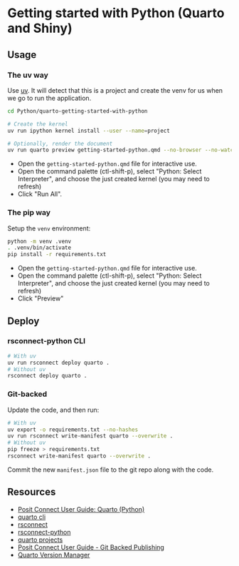 # Getting started with Python (Quarto and Shiny)

## Usage

### The uv way

Use [uv](https://github.com/astral-sh/uv). It will detect that this is a project and create the venv for us when we go to run the application. 

```bash
cd Python/quarto-getting-started-with-python

# Create the kernel
uv run ipython kernel install --user --name=project

# Optionally, render the document
uv run quarto preview getting-started-python.qmd --no-browser --no-watch-inputs
```

- Open the `getting-started-python.qmd` file for interactive use.
- Open the command palette (ctl-shift-p), select "Python: Select Interpreter", and choose the just created kernel (you may need to refresh)
- Click "Run All". 


### The pip way

Setup the `venv` environment:

```bash
python -m venv .venv
. .venv/bin/activate
pip install -r requirements.txt
```

- Open the `getting-started-python.qmd` file for interactive use.
- Open the command palette (ctl-shift-p), select "Python: Select Interpreter", and choose the just created kernel (you may need to refresh)
- Click "Preview"

## Deploy

### rsconnect-python CLI

```bash
# With uv
uv run rsconnect deploy quarto .
# Without uv
rsconnect deploy quarto .
```

### Git-backed

Update the code, and then run:

```bash
# With uv
uv export -o requirements.txt --no-hashes
uv run rsconnect write-manifest quarto --overwrite .
# Without uv
pip freeze > requirements.txt 
rsconnect write-manifest quarto --overwrite .
```

Commit the new `manifest.json` file to the git repo along with the code.

## Resources

- [Posit Connect User Guide: Quarto (Python)](https://docs.posit.co/connect/user/publishing-cli-quarto/)
- [quarto cli](https://quarto.org/docs/publishing/rstudio-connect.html)
- [rsconnect](https://github.com/rstudio/rsconnect)
- [rsconnect-python](https://github.com/rstudio/rsconnect-python)
- [quarto projects](https://quarto.org/docs/projects/quarto-projects.html)
- [Posit Connect User Guide - Git Backed Publishing ](https://docs.posit.co/connect/user/git-backed/)
- [Quarto Version Manager](https://github.com/dpastoor/qvm)
